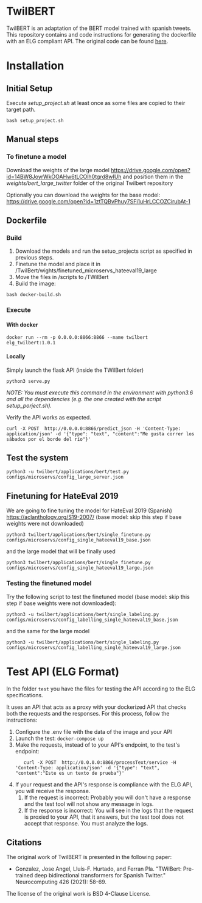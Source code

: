 # TwilBERT

TwilBERT is an adaptation of the BERT model trained with spanish tweets. This repository contains and code instructions for generating the dockerfile with an ELG compliant API. The original code can be found [here](https://github.com/jogonba2/TWilBert).

# Installation
## Initial Setup

Execute *setup_project.sh* at least once as some files are copied to their target path.

```
bash setup_project.sh
```

## Manual steps

### To finetune a model

Download the weights of the large model https://drive.google.com/open?id=14BW8JoyrWkOOAHw6tLCOlh0tgrd8wIUh and position them in the *weights/bert_large_twitter* folder of the original Twilbert repository

Optionally you can download the weights for the base model: https://drive.google.com/open?id=1ztTQBvPhuy7SFi1uHrLCCOZCirubAt-1


## Dockerfile

### Build
1) Download the models and run the setuo_projects script as specified in previous steps.
2) Finetune the model and place it in /TwilBert/wights/finetuned_microservs_hateeval19_large
3) Move the files in /scripts to /TWilBert
4) Build the image:

```
bash docker-build.sh
```

### Execute


#### With docker
```
docker run --rm -p 0.0.0.0:8866:8866 --name twilbert elg_twilbert:1.0.1
```

#### Locally

Simply launch the flask API (inside the TWilBert folder)

```
python3 serve.py
```

_NOTE: You must execute this command in the environment with *python3.6* and all the dependencies (e.g. the one created with the script *setup_porject.sh*)._

Verify the API works as expected.

```
curl -X POST  http://0.0.0.0:8866/predict_json -H 'Content-Type: application/json' -d '{"type": "text", "content":"Me gusta correr los sábados por el borde del río"}'
```


## Test the system

```
python3 -u twilbert/applications/bert/test.py configs/microservs/config_large_server.json
```

## Finetuning for HateEval 2019

We are going to fine tuning the model for HateEval 2019 (Spanish) https://aclanthology.org/S19-2007/ (base model: skip this step if base weights were not downloaded)

```
python3 twilbert/applications/bert/single_finetune.py configs/microservs/config_single_hateeval19_base.json 
```

and the large model that will be finally used

```
python3 twilbert/applications/bert/single_finetune.py configs/microservs/config_single_hateeval19_large.json 
```

### Testing the finetuned model

Try the following script to test the finetuned model (base model: skip this step if base weights were not downloaded):

```
python3 -u twilbert/applications/bert/single_labeling.py configs/microservs/config_labelling_single_hateeval19_base.json 
```

and the same for the large model

```
python3 -u twilbert/applications/bert/single_labeling.py configs/microservs/config_labelling_single_hateeval19_large.json
```

# Test API (ELG Format)

In the folder `test` you have the files for testing the API according to the ELG specifications.

It uses an API that acts as a proxy with your dockerized API that checks both the requests and the responses.
For this process, follow the instructions:

1) Configure the .env file with the data of the image and your API
2) Launch the test: `docker-compose up`
3) Make the requests, instead of to your API's endpoint, to the test's endpoint:
   ```
      curl -X POST  http://0.0.0.0:8866/processText/service -H 'Content-Type: application/json' -d '{"type": "text", "content":"Este es un texto de prueba"}'
   ```
4) If your request and the API's response is compliance with the ELG API, you will receive the response.
   1) If the request is incorrect: Probably you will don't have a response and the test tool will not show any message in logs.
   2) If the response is incorrect: You will see in the logs that the request is proxied to your API, that it answers, but the test tool does not accept that response. You must analyze the logs.

## Citations
The original work of TwilBERT is presented in the following paper:

- Gonzalez, Jose Angel, Lluís-F. Hurtado, and Ferran Pla. "TWilBert: Pre-trained deep bidirectional transformers for Spanish Twitter." Neurocomputing 426 (2021): 58-69.

The license of the original work is BSD 4-Clause License.
